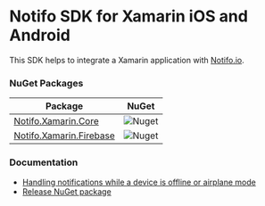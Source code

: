 # Notifo SDK for Xamarin iOS and Android
This SDK helps to integrate a Xamarin application with [Notifo.io](https://www.notifo.io/).

### NuGet Packages
| Package | NuGet | 
|---------|-------|
| [Notifo.Xamarin.Core](https://www.nuget.org/packages/Notifo.Xamarin.Core) | ![Nuget](https://img.shields.io/nuget/v/Notifo.Xamarin.Core)   | 
| [Notifo.Xamarin.Firebase](https://www.nuget.org/packages/Notifo.Xamarin.Firebase) |  ![Nuget](https://img.shields.io/nuget/v/Notifo.Xamarin.Firebase) | 


### Documentation
* [Handling notifications while a device is offline or airplane mode](docs/offline-device-handling.md)
* [Release NuGet package](docs/release-nuget.md)
